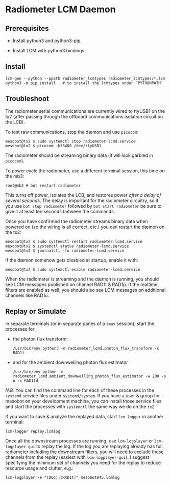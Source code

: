 Radiometer LCM Daemon
=====================

Prerequisites
-------------

- Install python3 and python3-pip.

- Install LCM with python3 bindings.

Install
-------

```shell
lcm-gen --python --ppath radiometer_lcmtypes radiometer_lcmtypes/*.lcm
python3 -m pip install . # to install the lcmtypes under `PYTHONPATH`
```

Troubleshoot
------------

The radiometer serial communications are currently wired to ttyUSB1 on the tx2 (after passing through the offboard communications isolation circuit on the LCB).

To test raw communications, stop the dæmon and use `picocom`:

```shell
mesobot@tx2 $ sudo systemctl stop radiometer-lcmd.service
mesobot@tx2 $ picocom -b38400 /dev/ttyUSB1
```

The radiometer should be streaming binary data (it will look garbled in `picocom`).

To power cycle the radiometer, use a different terminal session, this time on the mb3:

```shell
root@mb3 # bot restart radiometer
```

This turns off power, isolates the LCB, and restores power *after a delay of several seconds*. The delay is important for the radiometer circuitry, so if you use `bot stop radiometer` followed by `bot start radiometer` be sure to give it at least ten seconds between the commands.

Once you have confirmed the radiometer streams binary data when powered on (so the wiring is all correct, etc.) you can restart the dæmon on the tx2:

```shell
mesobot@tx2 $ sudo systemctl restart radiometer-lcmd.service
mesobot@tx2 $ systemctl status radiometer-lcmd.service
mesobot@tx2 $ journalctl -fu radiometer-lcmd.service
```

If the dæmon somehow gets disabled at startup, enable it with:

```shell
mesobot@tx2 $ sudo systemctl enable radiometer-lcmd.service
```

When the radiometer is streaming and the dæmon is running, you should see LCM messages published on channel RAD1t & RAD1p. If the realtime filters are enabled as well, you should also see LCM messages on additional channels like RAD1u.

Replay or Simulate
------------------

In separate terminals (or in separate panes of a `tmux` session), start the processes for:

- the photon flux transform:
  ```
  /usr/bin/env python3 -m radiometer_lcmd.photon_flux_transform -c RAD1t
  ```

- and for the ambient downwelling photon flux estimator
  ```
  /usr/bin/env python -m radiometer_lcmd.ambient_downwelling_photon_flux_estimator -w 200 -s u -c RAD1fd
  ```

*N.B.* You can find the command line for each of these processes in the `systemd` service files under `systemd/system`. If you have a user & group for mesobot on your development machine, you can install those service files and start the processes with `systemctl` the same way we do on the `tx2`.

If you want to save & analyze the replayed data, start `lcm-logger` in another terminal:

```
lcm-logger replay.lcmlog
```

Once all the downstream processes are running, use `lcm-logplayer` or `lcm-logplayer-gui` to replay the log. If the log you are replaying already has full radiometer including the downstream filters, you will need to exclude those channels from the replay (easiest with `lcm-logplayer-gui`).
 I suggest specifying the minimum set of channels you need for the replay to reduce resource usage and clutter, e.g.:

```
lcm-logplayer -e "(DQo)|(RAD1t)" mesobot045.lcmlog
```
